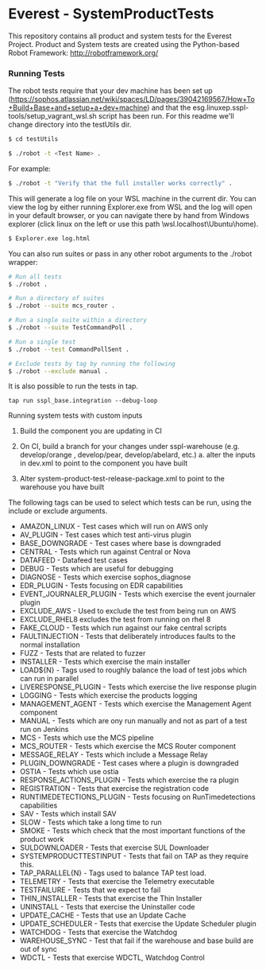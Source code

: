 # Everest - SystemProductTests

This repository contains all product and system tests for the Everest Project. 
Product and System tests are created using the Python-based Robot Framework: http://robotframework.org/

### Running Tests

The robot tests require that your dev machine has been set up (https://sophos.atlassian.net/wiki/spaces/LD/pages/39042169567/How+To+Build+Base+and+setup+a+dev+machine) and that the esg.linuxep.sspl-tools/setup_vagrant_wsl.sh script has been run. For this readme we'll change directory into the testUtils dir.
```sh
$ cd testUtils
```
```sh
$ ./robot -t <Test Name> .
```
For example:
```sh
$ ./robot -t "Verify that the full installer works correctly" .
```

This will generate a log file on your WSL machine in the current dir. You can view the log by either running Explorer.exe from WSL and the log will open in your default browser, or you can navigate there by hand from Windows explorer (click linux on the left or use this path \\wsl.localhost\Ubuntu\home).
```sh
$ Explorer.exe log.html
```

You can also run suites or pass in any other robot arguments to the ./robot wrapper:

```sh
# Run all tests
$ ./robot .

# Run a directory of suites
$ ./robot --suite mcs_router .

# Run a single suite within a directory
$ ./robot --suite TestCommandPoll .

# Run a single test
$ ./robot --test CommandPollSent .

# Exclude tests by tag by running the following
$ ./robot --exclude manual .
```

It is also possible to run the tests in tap. 

```
tap run sspl_base.integration --debug-loop
```

Running system tests with custom inputs
1. Build the component you are updating in CI

2. On CI, build a branch for your changes under sspl-warehouse (e.g. develop/orange , develop/pear,  develop/abelard, etc.)
    a. alter the inputs in dev.xml to point to the component you have built

3. Alter system-product-test-release-package.xml to point to the warehouse you have built

The following tags can be used to select which tests can be run, using the include or exclude arguments.
* AMAZON_LINUX - Test cases which will run on AWS only
* AV_PLUGIN - Test cases which test anti-virus plugin
* BASE_DOWNGRADE - Test cases where base is downgraded
* CENTRAL - Tests which run against Central or Nova
* DATAFEED - Datafeed test cases
* DEBUG - Tests which are useful for debugging
* DIAGNOSE - Tests which exercise sophos_diagnose
* EDR_PLUGIN - Tests focusing on EDR capabilities
* EVENT_JOURNALER_PLUGIN - Tests which exercise the event journaler plugin
* EXCLUDE_AWS - Used to exclude the test from being run on AWS
* EXCLUDE_RHEL8  excludes the test from running on rhel 8
* FAKE_CLOUD - Tests which run against our fake central scripts
* FAULTINJECTION - Tests that deliberately introduces faults to the normal installation
* FUZZ - Tests that are related to fuzzer
* INSTALLER - Tests which exercise the main installer 
* LOAD${N} - Tags used to roughly balance the load of test jobs which can run in parallel
* LIVERESPONSE_PLUGIN - Tests which exercise the live response plugin
* LOGGING - Tests which exercise the products logging
* MANAGEMENT_AGENT - Tests which exercise the Management Agent component
* MANUAL - Tests which are ony run manually and not as part of a test run on Jenkins
* MCS - Tests which use the MCS pipeline
* MCS_ROUTER - Tests which exercise the MCS Router component
* MESSAGE_RELAY - Tests which include a Message Relay
* PLUGIN_DOWNGRADE - Test cases where a plugin is downgraded
* OSTIA - Tests which use ostia
* RESPONSE_ACTIONS_PLUGIN - Tests which exercise the ra plugin
* REGISTRATION - Tests that exercise the registration code
* RUNTIMEDETECTIONS_PLUGIN - Tests focusing on RunTimedetections capabilities
* SAV - Tests which install SAV
* SLOW - Tests which take a long time to run
* SMOKE - Tests which check that the most important functions of the product work
* SULDOWNLOADER - Tests that exercise SUL Downloader
* SYSTEMPRODUCTTESTINPUT - Tests that fail on TAP as they require this.
* TAP_PARALLEL{N} - Tags used to balance TAP test load.
* TELEMETRY - Tests that exercise the Telemetry executable
* TESTFAILURE - Tests that we expect to fail
* THIN_INSTALLER - Tests that exercise the Thin Installer
* UNINSTALL - Tests that exercise the Uninstaller code
* UPDATE_CACHE - Tests that use an Update Cache
* UPDATE_SCHEDULER - Tests that exercise the Update Scheduler plugin
* WATCHDOG - Tests that exercise the Watchdog
* WAREHOUSE_SYNC - Test that fail if the warehouse and base build are out of sync
* WDCTL - Tests that exercise WDCTL, Watchdog Control